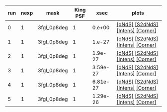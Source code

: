 run|nexp|mask|King PSF|xsec|plots
---|---|---|---|---|---
0|1|3fgl_0p8deg|1|0.e+00|[[dNdS]](https://github.com/laurajchang/NPTF-IG-Check/tree/master/runs_data/plots/mc_0_xsec_0_king_1_mask_3fgl_0p8deg_nexp_1//dnds.pdf) [[S2dNdS]](https://github.com/laurajchang/NPTF-IG-Check/tree/master/runs_data/plots/mc_0_xsec_0_king_1_mask_3fgl_0p8deg_nexp_1//s2dnds.pdf) [[Intens]](https://github.com/laurajchang/NPTF-IG-Check/tree/master/runs_data/plots/mc_0_xsec_0_king_1_mask_3fgl_0p8deg_nexp_1//intens.pdf) [[Corner]](https://github.com/laurajchang/NPTF-IG-Check/tree/master/runs_data/plots/mc_0_xsec_0_king_1_mask_3fgl_0p8deg_nexp_1//corner.pdf)
1|1|3fgl_0p8deg|1|1.e-27|[[dNdS]](https://github.com/laurajchang/NPTF-IG-Check/tree/master/runs_data/plots/mc_0_xsec_1_king_1_mask_3fgl_0p8deg_nexp_1//dnds.pdf) [[S2dNdS]](https://github.com/laurajchang/NPTF-IG-Check/tree/master/runs_data/plots/mc_0_xsec_1_king_1_mask_3fgl_0p8deg_nexp_1//s2dnds.pdf) [[Intens]](https://github.com/laurajchang/NPTF-IG-Check/tree/master/runs_data/plots/mc_0_xsec_1_king_1_mask_3fgl_0p8deg_nexp_1//intens.pdf) [[Corner]](https://github.com/laurajchang/NPTF-IG-Check/tree/master/runs_data/plots/mc_0_xsec_1_king_1_mask_3fgl_0p8deg_nexp_1//corner.pdf)
2|1|3fgl_0p8deg|1|1.9e-27|[[dNdS]](https://github.com/laurajchang/NPTF-IG-Check/tree/master/runs_data/plots/mc_0_xsec_2_king_1_mask_3fgl_0p8deg_nexp_1//dnds.pdf) [[S2dNdS]](https://github.com/laurajchang/NPTF-IG-Check/tree/master/runs_data/plots/mc_0_xsec_2_king_1_mask_3fgl_0p8deg_nexp_1//s2dnds.pdf) [[Intens]](https://github.com/laurajchang/NPTF-IG-Check/tree/master/runs_data/plots/mc_0_xsec_2_king_1_mask_3fgl_0p8deg_nexp_1//intens.pdf) [[Corner]](https://github.com/laurajchang/NPTF-IG-Check/tree/master/runs_data/plots/mc_0_xsec_2_king_1_mask_3fgl_0p8deg_nexp_1//corner.pdf)
3|1|3fgl_0p8deg|1|3.59e-27|[[dNdS]](https://github.com/laurajchang/NPTF-IG-Check/tree/master/runs_data/plots/mc_0_xsec_3_king_1_mask_3fgl_0p8deg_nexp_1//dnds.pdf) [[S2dNdS]](https://github.com/laurajchang/NPTF-IG-Check/tree/master/runs_data/plots/mc_0_xsec_3_king_1_mask_3fgl_0p8deg_nexp_1//s2dnds.pdf) [[Intens]](https://github.com/laurajchang/NPTF-IG-Check/tree/master/runs_data/plots/mc_0_xsec_3_king_1_mask_3fgl_0p8deg_nexp_1//intens.pdf) [[Corner]](https://github.com/laurajchang/NPTF-IG-Check/tree/master/runs_data/plots/mc_0_xsec_3_king_1_mask_3fgl_0p8deg_nexp_1//corner.pdf)
4|1|3fgl_0p8deg|1|6.81e-27|[[dNdS]](https://github.com/laurajchang/NPTF-IG-Check/tree/master/runs_data/plots/mc_0_xsec_4_king_1_mask_3fgl_0p8deg_nexp_1//dnds.pdf) [[S2dNdS]](https://github.com/laurajchang/NPTF-IG-Check/tree/master/runs_data/plots/mc_0_xsec_4_king_1_mask_3fgl_0p8deg_nexp_1//s2dnds.pdf) [[Intens]](https://github.com/laurajchang/NPTF-IG-Check/tree/master/runs_data/plots/mc_0_xsec_4_king_1_mask_3fgl_0p8deg_nexp_1//intens.pdf) [[Corner]](https://github.com/laurajchang/NPTF-IG-Check/tree/master/runs_data/plots/mc_0_xsec_4_king_1_mask_3fgl_0p8deg_nexp_1//corner.pdf)
5|1|3fgl_0p8deg|1|1.29e-26|[[dNdS]](https://github.com/laurajchang/NPTF-IG-Check/tree/master/runs_data/plots/mc_0_xsec_5_king_1_mask_3fgl_0p8deg_nexp_1//dnds.pdf) [[S2dNdS]](https://github.com/laurajchang/NPTF-IG-Check/tree/master/runs_data/plots/mc_0_xsec_5_king_1_mask_3fgl_0p8deg_nexp_1//s2dnds.pdf) [[Intens]](https://github.com/laurajchang/NPTF-IG-Check/tree/master/runs_data/plots/mc_0_xsec_5_king_1_mask_3fgl_0p8deg_nexp_1//intens.pdf) [[Corner]](https://github.com/laurajchang/NPTF-IG-Check/tree/master/runs_data/plots/mc_0_xsec_5_king_1_mask_3fgl_0p8deg_nexp_1//corner.pdf)
